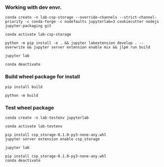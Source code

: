 
### Working with dev envr.
```
conda create -n lab-csp-storage --override-channels --strict-channel-priority -c conda-forge -c nodefaults jupyterlab=3 cookiecutter nodejs jupyter-packaging git

conda activate lab-csp-storage

python -m pip install -e . && jupyter labextension develop . --overwrite && jupyter server extension enable mix && jlpm run build

jupyter lab

conda deactivate
```

### Build wheel package for install
```
pip install build

python -m build
```

### Test wheel package
```
conda create -n lab-testenv jupyterlab

conda activate lab-testenv

pip install csp_storage-0.1.0-py3-none-any.whl
jupyter server extension enable csp_storage

jupyter lab

pip install csp_storage-0.1.0-py3-none-any.whl
conda deactivate
```
